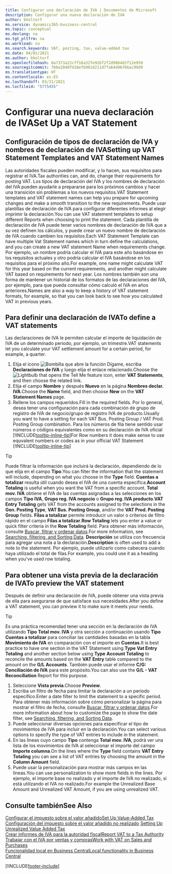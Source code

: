 ```yaml
---
title: Configurar una declaración de IVA | Documentos de Microsoft
description: Configurar una nueva declaración de IVA
author: bholtorf
ms.service: dynamics365-business-central
ms.topic: conceptual
ms.devlang: na
ms.tgt_pltfrm: na
ms.workload: na
ms.search.keywords: VAT, posting, tax, value-added tax
ms.date: 04/01/2021
ms.author: bholtorf
ms.openlocfilehash: 8a7373a22cff16a32fe92bf2f2d9064d2f12e950
ms.sourcegitcommit: 766e2840fd16efb901d211d7fa64d96766ac99d9
ms.translationtype: HT
ms.contentlocale: es-ES
ms.lasthandoff: 03/31/2021
ms.locfileid: "5775455"
---
```

# <a name="set-up-a-vat-statement"></a><span data-ttu-id="0f824-103">Configurar una nueva declaración de IVA</span><span class="sxs-lookup"><span data-stu-id="0f824-103">Set Up a VAT Statement</span></span>

## <a name="setting-up-vat-statement-templates-and-vat-statement-names"></a><span data-ttu-id="0f824-104">Configuración de tipos de declaración de IVA y nombres de declaración de IVA</span><span class="sxs-lookup"><span data-stu-id="0f824-104">Setting up VAT Statement Templates and VAT Statement Names</span></span>
<span data-ttu-id="0f824-105">Las autoridades fiscales pueden modificar, y lo hacen, sus requisitos para registrar el IVA.</span><span class="sxs-lookup"><span data-stu-id="0f824-105">Tax authorities can, and do, change their requirements for posting VAT.</span></span> <span data-ttu-id="0f824-106">Los tipos de declaración del IVA y los nombres de declaración del IVA pueden ayudarle a prepararse para los próximos cambios y hacer una transición sin problemas a los nuevos requisitos.</span><span class="sxs-lookup"><span data-stu-id="0f824-106">VAT Statement templates and VAT statement names can help you prepare for upcoming changes and make a smooth transition to the new requirements.</span></span> <span data-ttu-id="0f824-107">Puede usar plantillas de declaración de IVA para configurar diferentes informes al elegir imprimir la declaración.</span><span class="sxs-lookup"><span data-stu-id="0f824-107">You can use VAT statement templates to setup different Reports when choosing to print the statement.</span></span> <span data-ttu-id="0f824-108">Cada plantilla de declaración de IVA puede tener varios nombres de declaración de IVA que a su vez definen los cálculos, y puede crear un nuevo nombre de declaración de IVA cuando cambien los requisitos.</span><span class="sxs-lookup"><span data-stu-id="0f824-108">Each VAT Statement Template can have multiple Vat Statement names which in turn define the calculations, and you can create a new VAT statement Name when requirements change.</span></span> <span data-ttu-id="0f824-109">Por ejemplo, un nombre podría calcular el IVA para este año basándose en los requisitos actuales y otro podría calcular el IVA basándose en los requisitos para el próximo año.</span><span class="sxs-lookup"><span data-stu-id="0f824-109">For example, one name might calculate VAT for this year based on the current requirements, and another might calculate VAT based on requirements for next year.</span></span> <span data-ttu-id="0f824-110">Los nombres también son una forma de mantener un historial de los formatos de las declaraciones del IVA, por ejemplo, para que pueda consultar cómo calculó el IVA en años anteriores.</span><span class="sxs-lookup"><span data-stu-id="0f824-110">Names are also a way to keep a history of VAT statement formats, for example, so that you can look back to see how you calculated VAT in previous years.</span></span>

## <a name="to-define-a-vat-statements"></a><span data-ttu-id="0f824-111">Para definir una declaración de IVA</span><span class="sxs-lookup"><span data-stu-id="0f824-111">To define a VAT statements</span></span>
<span data-ttu-id="0f824-112">Las declaraciones de IVA le permiten calcular el importe de liquidación de IVA de un determinado periodo, por ejemplo, un trimestre.</span><span class="sxs-lookup"><span data-stu-id="0f824-112">VAT statements let you calculate your VAT settlement amount for a certain period, for example, a quarter.</span></span>

1. <span data-ttu-id="0f824-113">Elija el icono ![Bombilla que abre la función Dígame](media/ui-search/search_small.png "Dígame qué desea hacer"), escriba **Declaraciones de IVA** y luego elija el enlace relacionado.</span><span class="sxs-lookup"><span data-stu-id="0f824-113">Choose the ![Lightbulb that opens the Tell Me feature](media/ui-search/search_small.png "Tell me what you want to do") icon, enter **VAT Statements**, and then choose the related link.</span></span>  
2. <span data-ttu-id="0f824-114">Elija el campo **Nombre** y después **Nuevo** en la página **Nombres declar. IVA**.</span><span class="sxs-lookup"><span data-stu-id="0f824-114">Choose the **Name** field, and then choose **New** on the **VAT Statement Names** page.</span></span>
3. <span data-ttu-id="0f824-115">Rellene los campos requeridos.</span><span class="sxs-lookup"><span data-stu-id="0f824-115">Fill in the required fields.</span></span> <span data-ttu-id="0f824-116">Por lo general, desea tener una configuración para cada combinación de grupo de registro de IVA de negocio/grupo de registro IVA de producto.</span><span class="sxs-lookup"><span data-stu-id="0f824-116">Usually you want to have a setting for each VAT Bus. Posting Group / VAT Prod. Posting Group combination.</span></span> <span data-ttu-id="0f824-117">Para los números de fila tiene sentido usar números o códigos equivalentes como en su declaración de IVA oficial [!INCLUDE[tooltip-inline-tip](includes/tooltip-inline-tip_md.md)]</span><span class="sxs-lookup"><span data-stu-id="0f824-117">For Row numbers it does make sense to use equvalent numbers or codes as in your official VAT Statement [!INCLUDE[tooltip-inline-tip](includes/tooltip-inline-tip_md.md)]</span></span> 


> [!Tip]
> <span data-ttu-id="0f824-118">Puede filtrar la información que incluirá la declaración, dependiendo de lo que elija en el campo **Tipo**.</span><span class="sxs-lookup"><span data-stu-id="0f824-118">You can filter the information that the statement will include, depending on what you choose in the **Type** field.</span></span> <span data-ttu-id="0f824-119">**Cuentas a totalizar** resulta útil cuando desea el IVA de una cuenta específica.</span><span class="sxs-lookup"><span data-stu-id="0f824-119">**Account Totaling** is useful when you want the VAT from a specific account.</span></span>
<span data-ttu-id="0f824-120">**Total mov. IVA** obtiene el IVA de las cuentas asignadas a las selecciones en los campos **Tipo IVA**, **Grupo reg. IVA negocio** o **Grupo reg. IVA producto**.</span><span class="sxs-lookup"><span data-stu-id="0f824-120">**VAT Entry Totaling** gets VAT from the accounts assigned to the selections in the **Gen. Posting Type**, **VAT Bus. Posting Group**, and/or the **VAT Prod. Posting Group** fields.</span></span> <span data-ttu-id="0f824-121">**Filas a totalizar** permite introducir un valor o criterios de filtro rápido en el campo **Filas a totalizar**.</span><span class="sxs-lookup"><span data-stu-id="0f824-121">**Row Totaling** lets you enter a value or quick filter criteria in the **Row Totaling** field.</span></span> <span data-ttu-id="0f824-122">Para obtener más información, consulte [Buscar, filtrar y ordenar datos](ui-enter-criteria-filters.md).</span><span class="sxs-lookup"><span data-stu-id="0f824-122">For more information, see [Searching, filtering, and Sorting Data](ui-enter-criteria-filters.md).</span></span> <span data-ttu-id="0f824-123">**Descripción** se utiliza con frecuencia para agregar una nota a la declaración.</span><span class="sxs-lookup"><span data-stu-id="0f824-123">**Description** is often used to add a note to the statement.</span></span> <span data-ttu-id="0f824-124">Por ejemplo, puede utilizarlo como cabecera cuando haya utilizado el total de filas.</span><span class="sxs-lookup"><span data-stu-id="0f824-124">For example, you could use it as a heading when you've used row totaling.</span></span>

## <a name="to-preview-the-vat-statement"></a><span data-ttu-id="0f824-125">Para obtener una vista previa de la declaración de IVA</span><span class="sxs-lookup"><span data-stu-id="0f824-125">To preview the VAT statement</span></span>
<span data-ttu-id="0f824-126">Después de definir una declaración de IVA, puede obtener una vista previa de ella para asegurarse de que satisface sus necesidades.</span><span class="sxs-lookup"><span data-stu-id="0f824-126">After you define a VAT statement, you can preview it to make sure it meets your needs.</span></span>
> [!Tip]
> <span data-ttu-id="0f824-127">Es una práctica recomendad tener una sección en la declaración de IVA utilizando **Tipo** **Total mov. IVA** y otra sección a continuación usando **Tipo** **Cuentas a totalizar** para conciliar las cantidades basadas en la tabla **Movimiento de IVA** en comparación con el importe en **Cuentas**.</span><span class="sxs-lookup"><span data-stu-id="0f824-127">It is best practice to have one section in the VAT Statement using **Type** **Vat Entry Totaling** and another section below using **Type** **Account Totaling** to reconcile the amounts based on the **VAT Entry** table compared to the amount on the **G/L Accounts**.</span></span> <span data-ttu-id="0f824-128">También puede usar el informe **C/G: Conciliación de IVA** para este propósito.</span><span class="sxs-lookup"><span data-stu-id="0f824-128">You can also use the **G/L - VAT Reconciliation** Report for this purpose.</span></span>

1. <span data-ttu-id="0f824-129">Seleccione **Vista previa**.</span><span class="sxs-lookup"><span data-stu-id="0f824-129">Choose **Preview**.</span></span>
2. <span data-ttu-id="0f824-130">Escriba un filtro de fecha para limitar la declaración a un periodo específico.</span><span class="sxs-lookup"><span data-stu-id="0f824-130">Enter a date filter to limit the statement to a specific period.</span></span> <span data-ttu-id="0f824-131">Para obtener más información sobre cómo personalizar la página para mostrar el filtro de fecha, consulte [Buscar, filtrar y ordenar datos](ui-enter-criteria-filters.md).</span><span class="sxs-lookup"><span data-stu-id="0f824-131">For more information about how to customize the page to show the date filter, see [Searching, filtering, and Sorting Data](ui-enter-criteria-filters.md).</span></span>
3. <span data-ttu-id="0f824-132">Puede seleccionar diversas opciones para especificar el tipo de movimientos de IVA para incluir en la declaración.</span><span class="sxs-lookup"><span data-stu-id="0f824-132">You can select various options to specify the type of VAT entries to include in the statement.</span></span>
4. <span data-ttu-id="0f824-133">En las líneas cuyo campo **Tipo** contenga **Total mov. IVA**, podrá ver una lista de los movimientos de IVA al seleccionar el importe del campo **Importe columna**.</span><span class="sxs-lookup"><span data-stu-id="0f824-133">On the lines where the **Type** field contains **VAT Entry Totaling** you can see a list of VAT entries by choosing the amount in the **Column Amount** field.</span></span>
5. <span data-ttu-id="0f824-134">Puede usar la personalización para mostrar más campos en las líneas.</span><span class="sxs-lookup"><span data-stu-id="0f824-134">You can use personalization to show more fields in the lines.</span></span> <span data-ttu-id="0f824-135">Por ejemplo, el importe base no realizado y el importe de IVA no realizado, si está utilizando el IVA no realizado.</span><span class="sxs-lookup"><span data-stu-id="0f824-135">For example the Unrealized Base Amount and Unrealized VAT Amount, if you are using unrealized VAT.</span></span>

## <a name="see-also"></a><span data-ttu-id="0f824-136">Consulte también</span><span class="sxs-lookup"><span data-stu-id="0f824-136">See Also</span></span>  
[<span data-ttu-id="0f824-137">Configurar el impuesto sobre el valor añadido</span><span class="sxs-lookup"><span data-stu-id="0f824-137">Set Up Value-Added Tax</span></span>](finance-setup-vat.md)  
<span data-ttu-id="0f824-138">[Configuración del impuesto sobre el valor añadido no realizado](finance-setup-unrealized-vat.md)    </span><span class="sxs-lookup"><span data-stu-id="0f824-138">[Setting Up Unrealized Value Added Tax](finance-setup-unrealized-vat.md)    </span></span>  
[<span data-ttu-id="0f824-139">Crear informes de IVA para la autoridad fiscal</span><span class="sxs-lookup"><span data-stu-id="0f824-139">Report VAT to a Tax Authority</span></span>](finance-how-report-vat.md)  
[<span data-ttu-id="0f824-140">Trabajar con el IVA por ventas y compras</span><span class="sxs-lookup"><span data-stu-id="0f824-140">Work with VAT on Sales and Purchases</span></span>](finance-work-with-vat.md)  
[<span data-ttu-id="0f824-141">Funcionalidad local en Business Central</span><span class="sxs-lookup"><span data-stu-id="0f824-141">Local functionality in Business Central</span></span>](about-localization.md)


[!INCLUDE[footer-include](includes/footer-banner.md)]